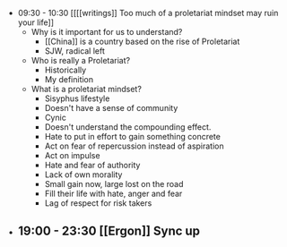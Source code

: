 - 09:30 - 10:30 [[[[writings]] Too much of a proletariat mindset may ruin your life]]
    - Why is it important for us to understand?
        - [[China]] is a country based on the rise of Proletariat
        - SJW, radical left 
    - Who is really a Proletariat?
        - Historically
        - My definition
    - What is a proletariat mindset?
        - Sisyphus lifestyle
        - Doesn't have a sense of community
        - Cynic
        - Doesn't understand the compounding effect.
        - Hate to put in effort to gain something concrete
        - Act on fear of repercussion instead of aspiration
        - Act on impulse
        - Hate and fear of authority
        - Lack of own morality
        - Small gain now, large lost on the road
        - Fill their life with hate, anger and fear
        - Lag of respect for risk takers
- 19:00 - 23:30 [[Ergon]] Sync up
    - 

